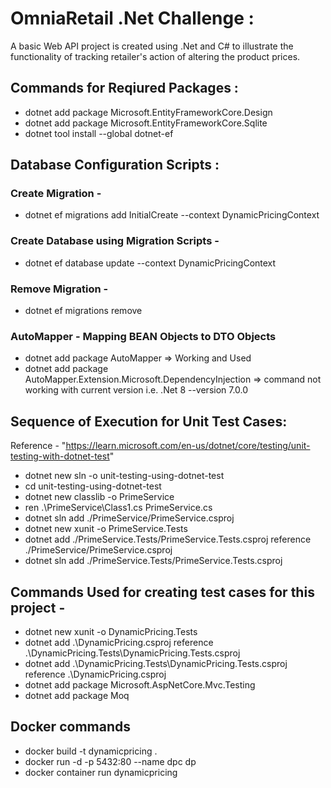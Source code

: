# OmniaRetail .Net Challenge :

A basic Web API project is created using .Net and C# to illustrate the functionality of tracking retailer's action of altering the product prices.

## Commands for Reqiured Packages :

- dotnet add package Microsoft.EntityFrameworkCore.Design
- dotnet add package Microsoft.EntityFrameworkCore.Sqlite
- dotnet tool install --global dotnet-ef

## Database Configuration Scripts :

### Create Migration -
- dotnet ef migrations add InitialCreate --context DynamicPricingContext

### Create Database using Migration Scripts -
- dotnet ef database update --context DynamicPricingContext

### Remove Migration -
- dotnet ef migrations remove

### AutoMapper - Mapping BEAN Objects to DTO Objects
- dotnet add package AutoMapper => Working and Used
- dotnet add package AutoMapper.Extension.Microsoft.DependencyInjection => command not working with current version i.e. .Net 8
--version 7.0.0

## Sequence of Execution for Unit Test Cases:

Reference - "https://learn.microsoft.com/en-us/dotnet/core/testing/unit-testing-with-dotnet-test"

- dotnet new sln -o unit-testing-using-dotnet-test
- cd unit-testing-using-dotnet-test
- dotnet new classlib -o PrimeService
- ren .\PrimeService\Class1.cs PrimeService.cs
- dotnet sln add ./PrimeService/PrimeService.csproj
- dotnet new xunit -o PrimeService.Tests
- dotnet add ./PrimeService.Tests/PrimeService.Tests.csproj reference ./PrimeService/PrimeService.csproj
- dotnet sln add ./PrimeService.Tests/PrimeService.Tests.csproj

## Commands Used for creating test cases for this project -

- dotnet new xunit -o DynamicPricing.Tests
- dotnet add .\DynamicPricing.csproj reference .\DynamicPricing.Tests\DynamicPricing.Tests.csproj
- dotnet add .\DynamicPricing.Tests\DynamicPricing.Tests.csproj reference .\DynamicPricing.csproj
- dotnet add package Microsoft.AspNetCore.Mvc.Testing
- dotnet add package Moq

## Docker commands
- docker build -t dynamicpricing .
- docker run -d -p 5432:80 --name dpc dp
- docker container run dynamicpricing
